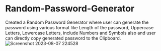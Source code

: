 # Random-Password-Generator
Created a Random Password Generator where user can generate the password using various format like Length of the password, Uppercase Letters, Lowercase Letters, include Numbers and Symbols also and user can directly copy generated password to the Clipboard. ![Screenshot 2023-08-07 224528](https://github.com/Siddesh42/Random-Password-Generator/assets/134169184/978e75c0-3e7b-4ea3-bc6b-dde7e87ef1d0)

